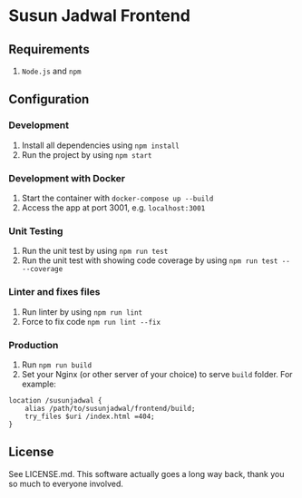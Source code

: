 # Susun Jadwal Frontend

## Requirements

1. `Node.js` and `npm`

## Configuration

### Development

1. Install all dependencies using `npm install`
2. Run the project by using `npm start`


### Development with Docker

1. Start the container with `docker-compose up --build`
2. Access the app at port 3001, e.g. `localhost:3001`

### Unit Testing

1. Run the unit test by using `npm run test`
2. Run the unit test with showing code coverage by using `npm run test -- --coverage`

### Linter and fixes files

1. Run linter by using `npm run lint`
2. Force to fix code `npm run lint --fix`

### Production

1. Run `npm run build`
2. Set your Nginx (or other server of your choice) to serve `build` folder. For example:

```
location /susunjadwal {
    alias /path/to/susunjadwal/frontend/build;
    try_files $uri /index.html =404;
}
```

## License

See LICENSE.md. This software actually goes a long way back, thank you so much to everyone involved.
